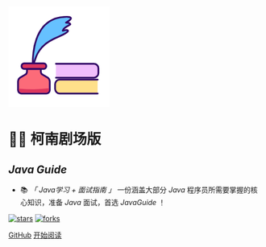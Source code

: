 ![logo](_media/logo.png)

# 🦸‍♂️ 柯南剧场版

## *Java Guide*

- 📚 *「 Java学习 + 面试指南 」* 一份涵盖大部分 *Java* 程序员所需要掌握的核心知识，准备 *Java* 面试，首选 *JavaGuide* ！
    
[![stars](https://badgen.net/github/stars/fuzhengwei/fuzhengwei.github.io?icon=github&color=4ab8a1)](https://gitee.com/hswealth/dashboard/projects)
[![forks](https://badgen.net/github/forks/fuzhengwei/fuzhengwei.github.io?icon=github&color=4ab8a1)](https://gitee.com/hswealth/dashboard/projects) 

[GitHub](<https://gitee.com/hswealth/dashboard/projects>)
[开始阅读](_sidebar.md)
